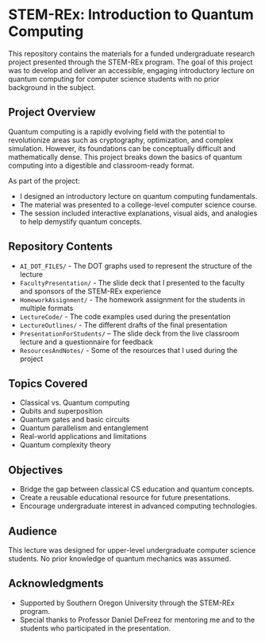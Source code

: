 # STEM-REx: Introduction to Quantum Computing

This repository contains the materials for a funded undergraduate research project presented through the STEM-REx program. The goal of this project was to develop and deliver an accessible, engaging introductory lecture on quantum computing for computer science students with no prior background in the subject.

## Project Overview

Quantum computing is a rapidly evolving field with the potential to revolutionize areas such as cryptography, optimization, and complex simulation. However, its foundations can be conceptually difficult and mathematically dense. This project breaks down the basics of quantum computing into a digestible and classroom-ready format.

As part of the project:
- I designed an introductory lecture on quantum computing fundamentals.
- The material was presented to a college-level computer science course.
- The session included interactive explanations, visual aids, and analogies to help demystify quantum concepts.

## Repository Contents

- `AI_DOT_FILES/` - The DOT graphs used to represent the structure of the lecture
- `FacultyPresentation/` - The slide deck that I presented to the faculty and sponsors of the STEM-REx experience
- `HomeworkAssignment/` - The homework assignment for the students in multiple formats
- `LectureCode/` - The code examples used during the presentation
- `LectureOutlines/` - The different drafts of the final presentation
- `PresentationForStudents/` – The slide deck from the live classroom lecture and a questionnaire for feedback
- `ResourcesAndNotes/` - Some of the resources that I used during the project

## Topics Covered

- Classical vs. Quantum computing
- Qubits and superposition
- Quantum gates and basic circuits
- Quantum parallelism and entanglement
- Real-world applications and limitations
- Quantum complexity theory

## Objectives

- Bridge the gap between classical CS education and quantum concepts.
- Create a reusable educational resource for future presentations.
- Encourage undergraduate interest in advanced computing technologies.

## Audience

This lecture was designed for upper-level undergraduate computer science students. No prior knowledge of quantum mechanics was assumed.

## Acknowledgments

- Supported by Southern Oregon University through the STEM-REx program.
- Special thanks to Professor Daniel DeFreez for mentoring me and to the students who participated in the presentation.
